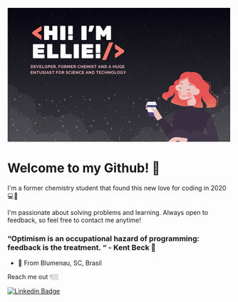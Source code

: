 ![welcome](1.png?raw=true)
# Welcome to my Github! 👋

I'm a former chemistry student that found this new love for coding in 2020 💻🧪

I'm passionate about solving problems and learning. Always open to feedback, so feel free to contact me anytime!

###  “Optimism is an occupational hazard of programming: feedback is the treatment. “ - Kent Beck 🧠

- 📍 From Blumenau, SC, Brasil

Reach me out 👇🏼

[![Linkedin Badge](https://img.shields.io/badge/-LinkedIn-blue?style=flat-square&logo=Linkedin&logoColor=white&link=https://www.linkedin.com/in/gabryelle-farias-krueger-3506bb18b/)](https://www.linkedin.com/in/gabryelle-farias-krueger-3506bb18b/)
